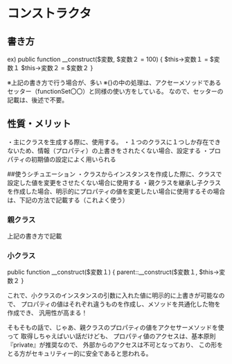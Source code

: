 # コンストラクタ
## 書き方

ex)
public function __construct($変数, $変数２ = 100)
  {
    $this->変数１ = $変数１
    $this->変数２ = $変数２
  } 

※上記の書き方で行う場合が、多い
※{}の中の処理は、アクセーメソッドであるセッター（functionSet〇〇）と同様の使い方をしている。
なので、セッターの記載は、後述で不要。

## 性質・メリット
・主にクラスを生成する際に、使用する。
・１つのクラスに１つしか存在できないため、情報（プロパティ）の上書きをされたくない場合、設定する
・プロパティの初期値の設定によく用いられる

##使うシチュエーション
・クラスからインスタンスを作成した際に、クラスで設定した値を変更をさせたくない場合に使用する
・親クラスを継承し子クラスを作成した場合、明示的にプロパティの値を変更したい場合に使用するその場合は、下記の方法で記載する（これよく使う）

### 親クラス
上記の書き方で記載
### 小クラス
public function __construct($変数１)
    {
      parent::__construct($変数１, $this->変数２
    }

これで、小クラスのインスタンスの引数に入れた値に明示的に上書きが可能なので、
プロパティの値はそれぞれ違うものを作成し、メソッドを共通化した物を作成でき、
汎用性が高まる！

そもそもの話で、じゃあ、親クラスのプロパティの値をアクセサーメソッドを使って
取得しちゃえばいい話だけども、
プロパティ値のアクセスは、基本原則『private』が推奨なので、
外部からのアクセスは不可となっており、
この形をとる方がセキュリティー的に安全であると思われる。

